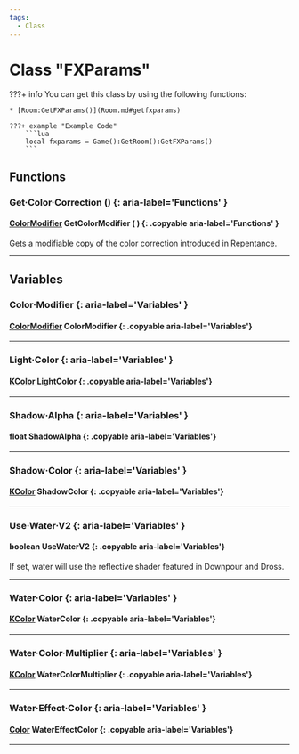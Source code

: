 ```yaml
---
tags:
  - Class
---
```

# Class "FXParams"

???+ info
    You can get this class by using the following functions:

    * [Room:GetFXParams()](Room.md#getfxparams)

    ???+ example "Example Code"
        ```lua
        local fxparams = Game():GetRoom():GetFXParams()
        ```
        
## Functions

### Get·Color·Correction () {: aria-label='Functions' }
#### [ColorModifier](ColorModifier.md) GetColorModifier ( ) {: .copyable aria-label='Functions' }
Gets a modifiable copy of the color correction introduced in Repentance.

___
## Variables
### Color·Modifier {: aria-label='Variables' }
#### [ColorModifier](ColorModifier.md) ColorModifier {: .copyable aria-label='Variables'}

___
### Light·Color {: aria-label='Variables' }
#### [KColor](https://wofsauge.github.io/IsaacDocs/rep/KColor.html) LightColor {: .copyable aria-label='Variables'}

___
### Shadow·Alpha {: aria-label='Variables' }
#### float ShadowAlpha {: .copyable aria-label='Variables'}

___
### Shadow·Color {: aria-label='Variables' }
#### [KColor](https://wofsauge.github.io/IsaacDocs/rep/KColor.html) ShadowColor {: .copyable aria-label='Variables'}

___
### Use·Water·V2 {: aria-label='Variables' }
#### boolean UseWaterV2 {: .copyable aria-label='Variables'}
If set, water will use the reflective shader featured in Downpour and Dross.

___
### Water·Color {: aria-label='Variables' }
#### [KColor](https://wofsauge.github.io/IsaacDocs/rep/KColor.html) WaterColor {: .copyable aria-label='Variables'}

___
### Water·Color·Multiplier {: aria-label='Variables' }
#### [KColor](https://wofsauge.github.io/IsaacDocs/rep/KColor.html) WaterColorMultiplier {: .copyable aria-label='Variables'}

___
### Water·Effect·Color {: aria-label='Variables' }
#### [Color](https://wofsauge.github.io/IsaacDocs/rep/Color.html) WaterEffectColor {: .copyable aria-label='Variables'}

___

